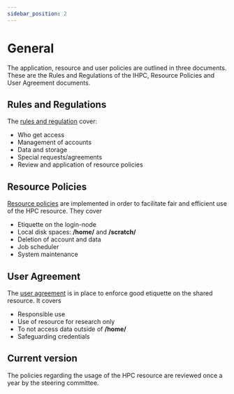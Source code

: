 ```yaml
---
sidebar_position: 2
---
```


# General

The application, resource and user policies are outlined in three documents. 
These are the Rules and Regulations of the IHPC, Resource Policies and User 
Agreement documents.

## Rules and Regulations

The [rules and regulation](./files/rulesandreg-v1-2.pdf) cover:
- Who get access
- Management of accounts 
- Data and storage
- Special requests/agreements
- Review and application of resource policies

## Resource Policies

[Resource policies](./files/respol-v1-4.pdf) are implemented in order to facilitate fair and efficient use of the HPC resource. They cover
- Etiquette on the login-node
- Local disk spaces: **/home/** and **/scratch/**
- Deletion of account and data
- Job scheduler
- System maintenance

## User Agreement

The [user agreement](./files/useragree-v1-3.pdf) is in place to enforce good etiquette on the shared resource. It covers
- Responsible use
- Use of resource for research only
- To not access data outside of **/home/**
- Safeguarding credentials

## Current version

The policies regarding the usage of the HPC resource are reviewed 
once a year by the steering committee.
